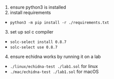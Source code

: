 1. ensure python3 is installed
2. install requirements 

- `python3 -m pip install -r ./requirements.txt`
3. set up sol c compiler 

- `solc-select install 0.8.7`
- `solc-select use 0.8.7`
4. ensure echidna works by running it on a lab

- `./linux/echidna-test ./lab1.sol` for linux
- `./mac/echidna-test ./lab1.sol` for macOS
